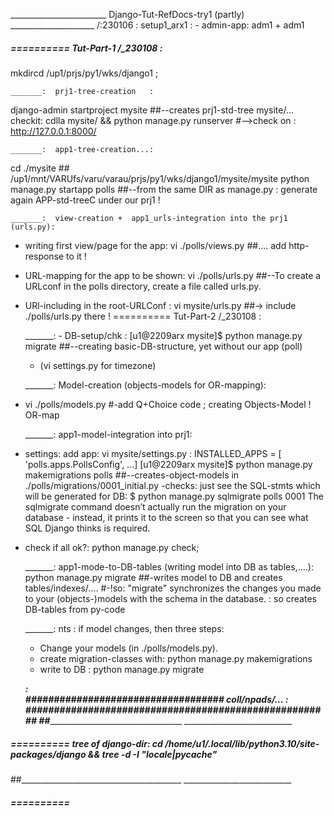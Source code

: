 ________________________ Django-Tut-RefDocs-try1 (partly) _____________________
/:230106  :  setup1_arx1 :  - admin-app:  adm1 + adm1


#####  ==========  Tut-Part-1 /_230108  :
mkdircd  /up1/prjs/py1/wks/django1  ;

	_______:  prj1-tree-creation   :
django-admin   startproject  mysite  ##--creates prj1-std-tree    mysite/...
checkit: cdlla mysite/  &&  python manage.py runserver  #-->check on :  http://127.0.0.1:8000/

	_______:  app1-tree-creation...:
cd ./mysite   ## /up1/mnt/VARUfs/varu/varau/prjs/py1/wks/django1/mysite/mysite
python manage.py    startapp  polls    ##--from the same DIR as manage.py : generate again APP-std-treeC under our prj1 !

	_______:  view-creation +  app1_urls-integration into the prj1 (urls.py):
- writing first view/page for the app:  vi ./polls/views.py  ##.... add http-response to it ! 
- URL-mapping for the app to be shown:   vi  ./polls/urls.py  ##--To create a URLconf in the polls directory, create a file called urls.py.
- URl-including in the root-URLConf : vi mysite/urls.py  ##-> include ./polls/urls.py there !
	========== Tut-Part-2 /_230108  :

	_______:  - DB-setup/chk :
[u1@2209arx mysite]$ python  manage.py  migrate   ##--creating basic-DB-structure, yet without our app (poll)
	- (vi settings.py for timezone)

	_______:  Model-creation (objects-models for OR-mapping):
- vi ./polls/models.py      #-add Q+Choice code ; creating Objects-Model ! OR-map

	_______:  app1-model-integration into prj1:
- settings: add app:  vi  mysite/settings.py  : INSTALLED_APPS = [ 'polls.apps.PollsConfig', ...]
[u1@2209arx mysite]$ python manage.py makemigrations polls   ##--creates-object-models in  ./polls/migrations/0001_initial.py
	-checks: just see the SQL-stmts which will be generated for DB:  $ python manage.py sqlmigrate polls 0001
	The sqlmigrate command doesn’t actually run the migration on your database - instead, it prints it to the screen so that you can see what SQL Django thinks is required.
- check if all ok?:    python manage.py check;

	_______:  app1-mode-to-DB-tables (writing model into DB as tables,....):
python  manage.py   migrate   ##-writes model to DB and creates tables/indexes/....
	#-!so: "migrate"  synchronizes the changes you made to your (objects-)models with the schema in the database. : so creates DB-tables from py-code

	_______:  nts : if model changes, then three steps: 
	- Change your models (in ./polls/models.py).
	- create migration-classes with:  python  manage.py  makemigrations
	- write to DB :  python  manage.py  migrate

	_______:  
################################### coll/npads/... : ######################################################
##________________________________________  ___________________________


#####  ==========  tree of django-dir: cd  /home/u1/.local/lib/python3.10/site-packages/django &&  tree -d  -I "*locale*|*__pycache__*"
##________________________________________  ___________________________


#####  ==========  
